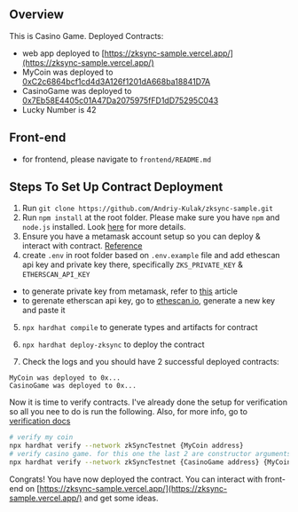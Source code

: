 ## Overview

This is Casino Game. Deployed Contracts:

- web app deployed to [https://zksync-sample.vercel.app/](https://zksync-sample.vercel.app/)
- MyCoin was deployed to [0xC2c6864bcf1cd4d3A126f1201dA668ba18841D7A](https://goerli.explorer.zksync.io/address/0xC2c6864bcf1cd4d3A126f1201dA668ba18841D7A#contract)
- CasinoGame was deployed to [0x7Eb58E4405c01A47Da2075975fFD1dD75295C043](https://goerli.explorer.zksync.io/address/0x7Eb58E4405c01A47Da2075975fFD1dD75295C043#contract)
- Lucky Number is 42

## Front-end

- for frontend, please navigate to `frontend/README.md`

## Steps To Set Up Contract Deployment

1. Run `git clone https://github.com/Andriy-Kulak/zksync-sample.git`
2. Run `npm install` at the root folder. Please make sure you have `npm` and `node.js` installed. Look [here](https://nodejs.org/) for more details.
3. Ensure you have a metamask account setup so you can deploy & interact with contract. [Reference](https://support.metamask.io/hc/en-us/articles/360015489531-Getting-started-with-MetaMask)
4. create `.env` in root folder based on `.env.example` file and add ethescan api key and private key there, specifically `ZKS_PRIVATE_KEY` & `ETHERSCAN_API_KEY`

- to generate private key from metamask, refer to [this](https://support.metamask.io/hc/en-us/articles/360015289632-How-to-export-an-account-s-private-key#:~:text=On%20the%20account%20page%2C%20click,click%20%E2%80%9CConfirm%E2%80%9D%20to%20proceed.) article
- to gerenate etherscan api key, go to [ethescan.io](https://etherscan.io/), generate a new key and paste it

5. `npx hardhat compile` to generate types and artifacts for contract

6. `npx hardhat deploy-zksync` to deploy the contract

7. Check the logs and you should have 2 successful deployed contracts:

```
MyCoin was deployed to 0x...
CasinoGame was deployed to 0x...

```

Now it is time to verify contracts. I've already done the setup for verification so all you nee to do is run the following. Also, for more info, go to [verification docs](https://era.zksync.io/docs/api/hardhat/hardhat-zksync-verify.html#configuration)

```sh
# verify my coin
npx hardhat verify --network zkSyncTestnet {MyCoin address}
# verify casino game. for this one the last 2 are constructor arguments you need to pass
npx hardhat verify --network zkSyncTestnet {CasinoGame address} {MyCoin address} 42

```

Congrats! You have now deployed the contract. You can interact with front-end on [https://zksync-sample.vercel.app/](https://zksync-sample.vercel.app/) and get some ideas.
